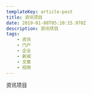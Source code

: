 ```yaml
---
templateKey: article-post
title: 资讯项目
date: 2019-01-08T05:10:15.970Z
description: 资讯项目
tags:
    - 资讯
    - 门户
    - 企业
    - 新闻
    - 文章
    - 视频
---
```


资讯项目
